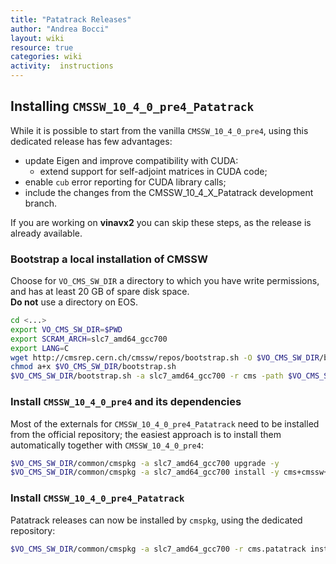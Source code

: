 ```yaml
---
title: "Patatrack Releases"
author: "Andrea Bocci"
layout: wiki
resource: true
categories: wiki
activity:  instructions
---
```


## Installing `CMSSW_10_4_0_pre4_Patatrack`
While it is possible to start from the vanilla `CMSSW_10_4_0_pre4`, using this dedicated release has few advantages:
  - update Eigen and improve compatibility with CUDA:
    - extend support for self-adjoint matrices in CUDA code;
  - enable `cub` error reporting for CUDA library calls;
  - include the changes from the CMSSW_10_4_X_Patatrack development branch.

If you are working on **vinavx2** you can skip these steps, as the release is already available.

### Bootstrap a local installation of CMSSW
Choose for `VO_CMS_SW_DIR` a directory to which you have write permissions, and has at least 20 GB of spare disk space.  
**Do not** use a directory on EOS.

```bash
cd <...>
export VO_CMS_SW_DIR=$PWD
export SCRAM_ARCH=slc7_amd64_gcc700
export LANG=C
wget http://cmsrep.cern.ch/cmssw/repos/bootstrap.sh -O $VO_CMS_SW_DIR/bootstrap.sh
chmod a+x $VO_CMS_SW_DIR/bootstrap.sh
$VO_CMS_SW_DIR/bootstrap.sh -a slc7_amd64_gcc700 -r cms -path $VO_CMS_SW_DIR setup
```

### Install `CMSSW_10_4_0_pre4` and its dependencies
Most of the externals for `CMSSW_10_4_0_pre4_Patatrack` need to be installed from the official repository; the easiest approach is to install them automatically together with `CMSSW_10_4_0_pre4`:
```bash
$VO_CMS_SW_DIR/common/cmspkg -a slc7_amd64_gcc700 upgrade -y
$VO_CMS_SW_DIR/common/cmspkg -a slc7_amd64_gcc700 install -y cms+cmssw+CMSSW_10_4_0_pre4
```

### Install `CMSSW_10_4_0_pre4_Patatrack`
Patatrack releases can now be installed by `cmspkg`, using the dedicated repository:
```bash
$VO_CMS_SW_DIR/common/cmspkg -a slc7_amd64_gcc700 -r cms.patatrack install -y cms+cmssw+CMSSW_10_4_0_pre4_Patatrack
```
